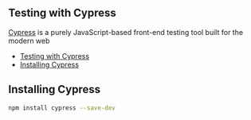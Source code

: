 ## Testing with Cypress
[Cypress](https://docs.cypress.io/guides/getting-started/installing-cypress) is a purely JavaScript-based front-end testing tool built for the modern web
- [Testing with Cypress](#testing-with-cypress)
- [Installing Cypress](#installing-cypress)
## Installing Cypress
```sh
npm install cypress --save-dev
```